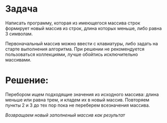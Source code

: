 # Задача

 Написать программу, которая из имеющегося массива строк формирует новый массив из строк, длина которых меньше, либо равна 3 символам. 
 
 Первоначальный массив можно ввести с клавиатуры, либо задать на старте выполнения алгоритма. При решении не рекомендуется пользоваться коллекциями, лучше обойтись исключительно массивами.

 # Решение:

Перебором ищем подходящие значения из исходного массива: длина меньше или равна трем, и кладем их в новый массив.
Повторяем пункты 2 и 3 до тех пор пока не переберем всезначения массива.

*Возвращаем новый заполненый массив как результат*
